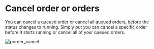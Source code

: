 # Cancel order or orders

You can cancel a queued order or cancel all queued orders, before the status changes to running. Simply put you can cancel a specific order before it starts running or cancel all of your queued orders.

![porder_cancel](https://user-images.githubusercontent.com/6677629/73516145-7ba12c80-43c5-11ea-9a38-609cc1c5d33f.gif)

